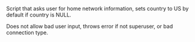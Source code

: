 Script that asks user for home network information, sets country to US by default if country is NULL.

Does not allow bad user input, throws error if not superuser, or bad connection type.
